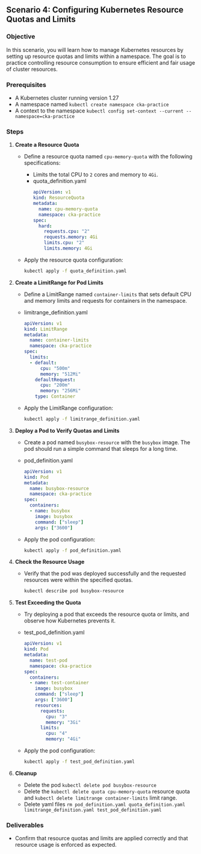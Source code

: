 
## Scenario 4: Configuring Kubernetes Resource Quotas and Limits

### Objective
In this scenario, you will learn how to manage Kubernetes resources by setting up resource quotas and limits within a namespace. The goal is to practice controlling resource consumption to ensure efficient and fair usage of cluster resources.

### Prerequisites
- A Kubernetes cluster running version 1.27
- A namespace named `kubectl create namespace cka-practice`
- A context to the namespace `kubectl config set-context --current --namespace=cka-practice`

### Steps

1. **Create a Resource Quota**
   - Define a resource quota named `cpu-memory-quota` with the following specifications:
     - Limits the total CPU to `2` cores and memory to `4Gi`.
     - quota_definition.yaml
        ```yaml
        apiVersion: v1
        kind: ResourceQuota
        metadata:
          name: cpu-memory-quota
          namespace: cka-practice
        spec:
          hard:
            requests.cpu: "2"
            requests.memory: 4Gi
            limits.cpu: "2"
            limits.memory: 4Gi
        ```

   - Apply the resource quota configuration:
      ```bash
      kubectl apply -f quota_definition.yaml
      ```

2. **Create a LimitRange for Pod Limits**
   - Define a LimitRange named `container-limits` that sets default CPU and memory limits and requests for containers in the namespace.
   - limitrange_definition.yaml
      ```yaml
      apiVersion: v1
      kind: LimitRange
      metadata:
        name: container-limits
        namespace: cka-practice
      spec:
        limits:
        - default:
            cpu: "500m"
            memory: "512Mi"
          defaultRequest:
            cpu: "200m"
            memory: "256Mi"
          type: Container
      ```

   - Apply the LimitRange configuration:
      ```bash
      kubectl apply -f limitrange_definition.yaml
      ```

3. **Deploy a Pod to Verify Quotas and Limits**
   - Create a pod named `busybox-resource` with the `busybox` image. The pod should run a simple command that sleeps for a long time.
   - pod_definition.yaml
      ```yaml
      apiVersion: v1
      kind: Pod
      metadata:
        name: busybox-resource
        namespace: cka-practice
      spec:
        containers:
        - name: busybox
          image: busybox
          command: ["sleep"]
          args: ["3600"]
      ```

   - Apply the pod configuration:
      ```bash
      kubectl apply -f pod_definition.yaml
      ```

4. **Check the Resource Usage**
   - Verify that the pod was deployed successfully and the requested resources were within the specified quotas.
      ```bash
      kubectl describe pod busybox-resource
      ```

5. **Test Exceeding the Quota**
   - Try deploying a pod that exceeds the resource quota or limits, and observe how Kubernetes prevents it.
   - test_pod_definition.yaml
      ```yaml
      apiVersion: v1
      kind: Pod
      metadata: 
        name: test-pod
        namespace: cka-practice
      spec:
        containers:
        - name: test-container
          image: busybox
          command: ["sleep"]
          args: ["3600"]
          resources:
            requests:
              cpu: "3"
              memory: "3Gi"
            limits:
              cpu: "4"
              memory: "4Gi"
      ```

   - Apply the pod configuration:
      ```bash
      kubectl apply -f test_pod_definition.yaml
      ```
6. **Cleanup**
   - Delete the pod `kubectl delete pod busybox-resource`
   - Delete the `kubectl delete quota cpu-memory-quota` resource quota and `kubectl delete limitrange container-limits` limit range.
   - Delete yaml files `rm pod_definition.yaml quota_definition.yaml limitrange_definition.yaml test_pod_definition.yaml`

### Deliverables
- Confirm that resource quotas and limits are applied correctly and that resource usage is enforced as expected.

